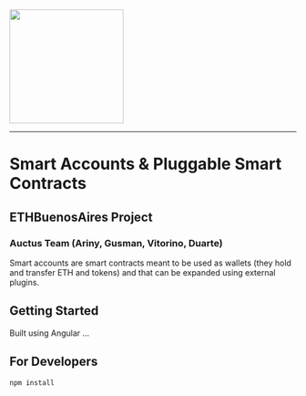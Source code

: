 <img src="http://dl.auctus.org/img/logos/auctus_logo.png" width="200px" >

---

# Smart Accounts & Pluggable Smart Contracts 
## ETHBuenosAires Project
### Auctus Team (Ariny, Gusman, Vitorino, Duarte)

Smart accounts are smart contracts meant to be used as wallets (they hold and transfer ETH and tokens) and that can be expanded using external plugins.

## Getting Started

Built using Angular ...

## For Developers

```
npm install  
```
